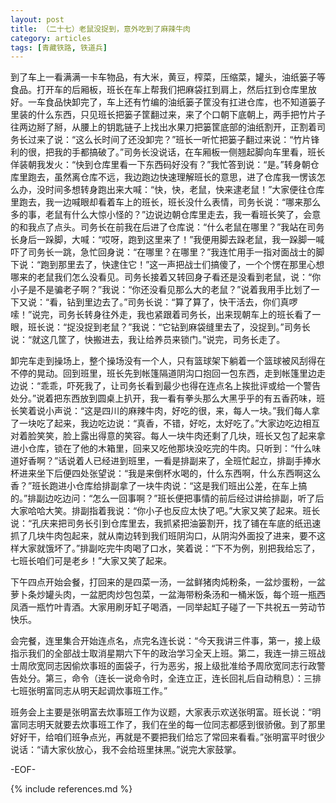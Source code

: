 ```yaml
---
layout: post
title: （二十七）老鼠没捉到，意外吃到了麻辣牛肉
category: articles
tags: [青藏铁路, 铁道兵]
---
```


到了车上一看满满一卡车物品，有大米，黄豆，榨菜，压缩菜，罐头，油纸篓子等食品。打开车的后厢板，班长在车上帮我们把麻袋扛到肩上，然后扛到仓库里放好。一车食品快卸完了，车上还有竹编的油纸篓子筐没有扛进仓库，也不知道篓子里装的什么东西，只见班长把篓子筐翻过来，来了个口朝下底朝上，两手把竹片子往两边掰了掰，从腰上的钥匙链子上找出水果刀把篓筐底部的油纸割开，正割着司务长过来了说：“这么长时间了还没卸完？”班长一听忙把篓子翻过来说：“竹片锋利的很，把我的手都搞破了。”司务长没说话，在车厢板一侧翘起脚向车里看，班长佯装朝我发火：“快到仓库里看一下东西码好没有？”我忙答到说：“是。”转身朝仓库里跑去，虽然离仓库不远，我边跑边快速理解班长的意思，进了仓库我一愣该怎么办，没时间多想转身跑出来大喊：“快，快，老鼠，快来逮老鼠！”大家便往仓库里跑去，我一边喊眼却看着车上的班长，班长没什么表情，司务长说：“哪来那么多的事，老鼠有什么大惊小怪的？”边说边朝仓库里走去，我一看班长笑了，会意的和我点了点头。司务长在前我在后进了仓库说：“什么老鼠在哪里？”我站在司务长身后一跺脚，大喊：“哎呀，跑到这里来了！”我便用脚去跺老鼠，我一跺脚一喊吓了司务长一跳，急忙回身说：“在哪里？在哪里？”我连忙用手一指对面战士的脚下说：“跑到那里去了，快逮住它！”这一声把战士们搞傻了，一个个愣在那里心想哪来的老鼠我们怎么没看见。司务长接着又转回身子看还是没看到老鼠，说：“你小子是不是骗老子啊？”我说：“你还没看见那么大的老鼠？”说着我用手比划了一下又说：“看，钻到里边去了。”司务长说：“算了算了，快干活去，你们真啰嗦！”说完，司务长转身往外走，我也紧跟着司务长，出来现朝车上的班长看了一眼，班长说：“捉没捉到老鼠？”我说：“它钻到麻袋缝里去了，没捉到。”司务长说：“就这几筐了，快搬进去，我让给养员来锁门。”说完，司务长走了。

卸完车走到操场上，整个操场没有一个人，只有篮球架下躺着一个篮球被风刮得在不停的晃动。回到班里，班长先到帐篷隔道阴沟口抱回一包东西，走到帐篷里边走边说：“乖乖，吓死我了，让司务长看到最少也得在连点名上挨批评或给一个警告处分。”说着把东西放到圆桌上扒开，我一看有拳头那么大黑乎乎的有五香药味，班长笑着说小声说：“这是四川的麻辣牛肉，好吃的很，来，每人一块。”我们每人拿了一块吃了起来，我边吃边说：“真香，不错，好吃，太好吃了。”大家边吃边相互对着脸笑笑，脸上露出得意的笑容。每人一块牛肉还剩了几块，班长又包了起来拿进小仓库，锁在了他的木箱里，回来又吃他那块没吃完的牛肉。只听到：“什么味道好香啊？”话说着人已经进到班里，一看是排副来了，全班忙起立，排副手捧水杯进来坐下后便四处张望说：“我是来倒杯水喝的，什么东西啊，什么东西啊这么香？”班长跑进小仓库给排副拿了一块牛肉说：“这是我们班出公差，在车上搞的。”排副边吃边问：“怎么一回事啊？”班长便把事情的前后经过讲给排副，听了后大家哈哈大笑。排副指着我说：“你小子也反应太快了吧。”大家又笑了起来。班长说：“孔庆来把司务长引到仓库里去，我抓紧把油篓割开，找了铺在车底的纸迅速抓了几块牛肉包起来，就从南边转到我们班阴沟口，从阴沟外面投了进来，要不这样大家就饿坏了。”排副吃完牛肉喝了口水，笑着说：“下不为例，别把我给忘了，七班长咱们可是老乡！”大家又笑了起来。

下午四点开始会餐，打回来的是四菜一汤，一盆鲜猪肉炖粉条，一盆炒蛋粉，一盆萝卜条炒罐头肉，一盆肥肉炒包包菜，一盆海带粉条汤和一桶米饭，每个班一瓶西凤酒一瓶竹叶青酒。大家用刷牙缸子喝酒，一同举起缸子碰了一下共祝五一劳动节快乐。

会完餐，连里集合开始连点名，点完名连长说：“今天我讲三件事，第一，接上级指示我们的全部战士取消星期六下午的政治学习全天上班。第二，我连一排三班战士周欣宽同志因偷炊事班的面袋子，行为恶劣，报上级批准给予周欣宽同志行政警告处分。第三，命令（连长一说命令时，全连立正，连长回礼后自动稍息）：三排七班张明富同志从明天起调炊事班工作。”

班务会上主要是张明富去炊事班工作为议题，大家表示欢送张明富。班长说：“明富同志明天就要去炊事班工作了，我们在坐的每一位同志都感到很骄傲。到了那里好好干，给咱们班争点光，再就是不要把我们给忘了常回来看看。”张明富平时很少说话：“请大家伙放心，我不会给班里抹黑。”说完大家鼓掌。

-EOF-

{% include references.md %}
